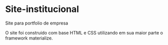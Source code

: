 # Site-institucional
Site para portfolio de empresa

O site foi construido com base HTML e CSS utilizando em sua maior parte o framework materialize.
